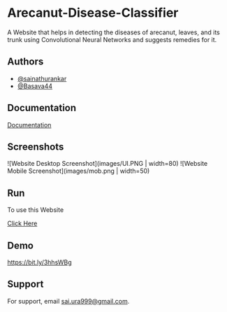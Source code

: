 # Arecanut-Disease-Classifier

A Website that helps in detecting the
diseases of arecanut, leaves, and its trunk using Convolutional
Neural Networks and suggests remedies for it.
## Authors

- [@sainathurankar](https://github.com/sainathurankar)
- [@Basava44](https://github.com/Basava44)
## Documentation

[Documentation](https://bit.ly/2ULbNbu)

  
## Screenshots

![Website Desktop Screenshot](images/UI.PNG | width=80)
![Website Mobile Screenshot](images/mob.png | width=50)

## Run

To use this Website

[Click Here](https://bit.ly/3Ai8VTE)


  
## Demo

https://bit.ly/3hhsWBg

  
## Support

For support, email sai.ura999@gmail.com.

  
